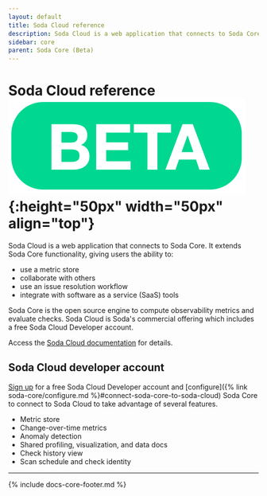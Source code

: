 ```yaml
---
layout: default
title: Soda Cloud reference
description: Soda Cloud is a web application that connects to Soda Core (Beta). It extends Soda Core functionality.
sidebar: core
parent: Soda Core (Beta)
---
```


# Soda Cloud reference ![beta](/assets/images/beta.png){:height="50px" width="50px" align="top"}

Soda Cloud is a web application that connects to Soda Core. It extends Soda Core functionality, giving users the ability to:

* use a metric store
* collaborate with others
* use an issue resolution workflow
* integrate with software as a service (SaaS) tools

Soda Core is the open source engine to compute observability metrics and evaluate checks. Soda Cloud is Soda's commercial offering which includes a free Soda Cloud Developer account.

Access the <a href="https://docs.soda.io/soda-cloud/overview.html" target="_blank">Soda Cloud documentation</a> for details.


## Soda Cloud developer account

<a href="cloud.soda.io/signup" target="_blank">Sign up</a> for a free Soda Cloud Developer account and [configure]({% link soda-core/configure.md %}#connect-soda-core-to-soda-cloud) Soda Core to connect to Soda Cloud to take advantage of several features.

* Metric store
* Change-over-time metrics
* Anomaly detection
* Shared profiling, visualization, and data docs
* Check history view
* Scan schedule and check identity




---
{% include docs-core-footer.md %}